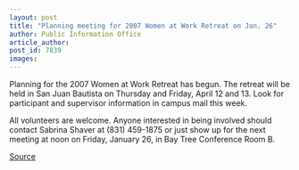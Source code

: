 ```yaml
---
layout: post
title: "Planning meeting for 2007 Women at Work Retreat on Jan. 26"
author: Public Information Office
article_author: 
post_id: 7839
images:
---
```


<a name="content" id="content"></a>
<p>
  Planning for the 2007 Women at Work Retreat has begun. The retreat will be held in San Juan Bautista on Thursday and Friday, April 12 and 13. Look for participant and supervisor information in campus mail this week.
</p>
<p>
  All volunteers are welcome. Anyone interested in being involved should contact Sabrina Shaver at (831) 459-1875 or just show up for the next meeting at noon on Friday, January 26, in Bay Tree Conference Room B.
</p>
<p><a href="http://www1.ucsc.edu/currents/06-07/01-22/brief-womenatwork.asp" title="Permalink to brief-womenatwork">Source</a></p>
